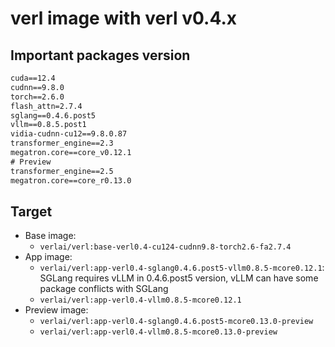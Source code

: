# verl image with verl v0.4.x

## Important packages version

```txt
cuda==12.4
cudnn==9.8.0
torch==2.6.0
flash_attn=2.7.4
sglang==0.4.6.post5
vllm==0.8.5.post1
vidia-cudnn-cu12==9.8.0.87
transformer_engine==2.3
megatron.core==core_v0.12.1
# Preview
transformer_engine==2.5
megatron.core==core_r0.13.0
```

## Target

- Base image: 
    - `verlai/verl:base-verl0.4-cu124-cudnn9.8-torch2.6-fa2.7.4`
- App image:
    - `verlai/verl:app-verl0.4-sglang0.4.6.post5-vllm0.8.5-mcore0.12.1`: SGLang requires vLLM in 0.4.6.post5 version, vLLM can have some package conflicts with SGLang
    - `verlai/verl:app-verl0.4-vllm0.8.5-mcore0.12.1`
- Preview image:
    - `verlai/verl:app-verl0.4-sglang0.4.6.post5-mcore0.13.0-preview`
    - `verlai/verl:app-verl0.4-vllm0.8.5-mcore0.13.0-preview`
